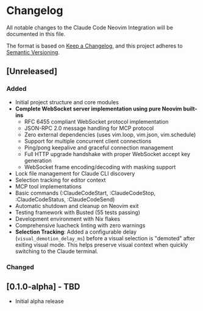 # Changelog

All notable changes to the Claude Code Neovim Integration will be documented in
this file.

The format is based on [Keep a Changelog](https://keepachangelog.com/en/1.0.0/),
and this project adheres to [Semantic Versioning](https://semver.org/spec/v2.0.0.html).

## [Unreleased]

### Added

- Initial project structure and core modules
- **Complete WebSocket server implementation using pure Neovim built-ins**
  - RFC 6455 compliant WebSocket protocol implementation
  - JSON-RPC 2.0 message handling for MCP protocol
  - Zero external dependencies (uses vim.loop, vim.json, vim.schedule)
  - Support for multiple concurrent client connections
  - Ping/pong keepalive and graceful connection management
  - Full HTTP upgrade handshake with proper WebSocket accept key generation
  - WebSocket frame encoding/decoding with masking support
- Lock file management for Claude CLI discovery
- Selection tracking for editor context
- MCP tool implementations
- Basic commands (:ClaudeCodeStart, :ClaudeCodeStop, :ClaudeCodeStatus, :ClaudeCodeSend)
- Automatic shutdown and cleanup on Neovim exit
- Testing framework with Busted (55 tests passing)
- Development environment with Nix flakes
- Comprehensive luacheck linting with zero warnings
- **Selection Tracking**: Added a configurable delay (`visual_demotion_delay_ms`) before a visual selection is "demoted" after exiting visual mode. This helps preserve visual context when quickly switching to the Claude terminal.

### Changed

## [0.1.0-alpha] - TBD

- Initial alpha release
